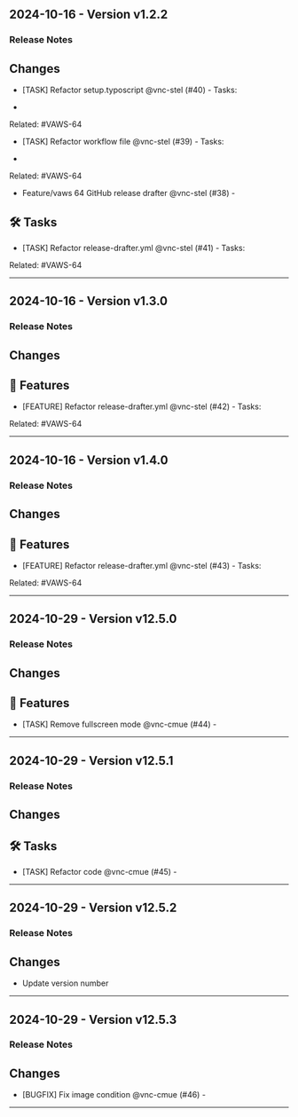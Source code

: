 ## 2024-10-16 - Version v1.2.2
### Release Notes
## Changes

- [TASK] Refactor setup.typoscript @vnc-stel (#40) - Tasks:

*

Related: #VAWS-64
- [TASK] Refactor workflow file @vnc-stel (#39) - Tasks:

*

Related: #VAWS-64
- Feature/vaws 64 GitHub release drafter @vnc-stel (#38) - 

## 🛠 Tasks

- [TASK] Refactor release-drafter.yml @vnc-stel (#41) - Tasks:

Related: #VAWS-64


---

## 2024-10-16 - Version v1.3.0
### Release Notes
## Changes

## 🚀 Features

- [FEATURE] Refactor release-drafter.yml @vnc-stel (#42) - Tasks:

Related: #VAWS-64


---

## 2024-10-16 - Version v1.4.0
### Release Notes
## Changes

## 🚀 Features

- [FEATURE] Refactor release-drafter.yml @vnc-stel (#43) - Tasks:

Related: #VAWS-64


---

## 2024-10-29 - Version v12.5.0
### Release Notes
## Changes

## 🚀 Features

- [TASK] Remove fullscreen mode @vnc-cmue (#44) -


---

## 2024-10-29 - Version v12.5.1
### Release Notes
## Changes

## 🛠 Tasks

- [TASK] Refactor code @vnc-cmue (#45) -


---

## 2024-10-29 - Version v12.5.2
### Release Notes
## Changes

* Update version number


---

## 2024-10-29 - Version v12.5.3
### Release Notes
## Changes

- [BUGFIX] Fix image condition @vnc-cmue (#46) -


---

